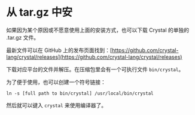 # 从 tar.gz 中安

如果因为某个原因或不愿意使用上面的安装方式，也可以下载 Crystal 的单独的 .tar.gz 文件。

最新文件可以在 GitHub 上的发布页面找到：[https://github.com/crystal-lang/crystal/releases](https://github.com/crystal-lang/crystal/releases)

下载对应平台的文件并解压。在压缩包里会有一个可执行文件 `bin/crystal`。

为了便于使用，也可以创建一个符号链接：

`ln -s [full path to bin/crystal] /usr/local/bin/crystal`

然后就可以键入 `crystal` 来使用编译器了。
